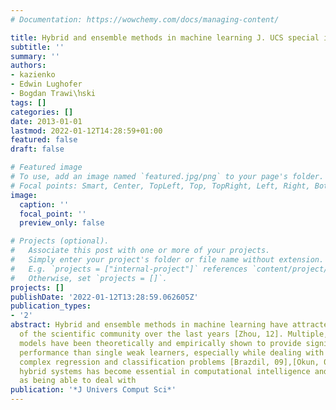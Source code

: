 ```yaml
---
# Documentation: https://wowchemy.com/docs/managing-content/

title: Hybrid and ensemble methods in machine learning J. UCS special issue
subtitle: ''
summary: ''
authors:
- kazienko
- Edwin Lughofer
- Bogdan Trawi\ŉski
tags: []
categories: []
date: 2013-01-01
lastmod: 2022-01-12T14:28:59+01:00
featured: false
draft: false

# Featured image
# To use, add an image named `featured.jpg/png` to your page's folder.
# Focal points: Smart, Center, TopLeft, Top, TopRight, Left, Right, BottomLeft, Bottom, BottomRight.
image:
  caption: ''
  focal_point: ''
  preview_only: false

# Projects (optional).
#   Associate this post with one or more of your projects.
#   Simply enter your project's folder or file name without extension.
#   E.g. `projects = ["internal-project"]` references `content/project/deep-learning/index.md`.
#   Otherwise, set `projects = []`.
projects: []
publishDate: '2022-01-12T13:28:59.062605Z'
publication_types:
- '2'
abstract: Hybrid and ensemble methods in machine learning have attracted a great attention
  of the scientific community over the last years [Zhou, 12]. Multiple, ensemble learning
  models have been theoretically and empirically shown to provide significantly better
  performance than single weak learners, especially while dealing with high dimensional,
  complex regression and classification problems [Brazdil, 09],[Okun, 08]. Adaptive
  hybrid systems has become essential in computational intelligence and soft computing,
  as being able to deal with
publication: '*J Univers Comput Sci*'
---
```

